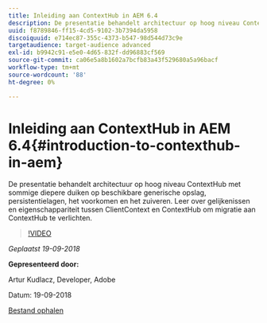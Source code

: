 ```yaml
---
title: Inleiding aan ContextHub in AEM 6.4
description: De presentatie behandelt architectuur op hoog niveau ContextHub met sommige diepere duiken op beschikbare generische opslag, persistentielagen, het voorkomen en het zuiveren. Leer over gelijkenissen en eigenschappariteit tussen ClientContext en ContextHub om migratie aan ContextHub te verlichten.
uuid: f8789846-ff15-4cd5-9102-3b7394da5958
discoiquuid: e714ec87-355c-4373-b547-98d544d73c9e
targetaudience: target-audience advanced
exl-id: b9942c91-e5e0-4d65-832f-dd96883cf569
source-git-commit: ca06e5a8b1602a7bcfb83a43f529680a5a96bacf
workflow-type: tm+mt
source-wordcount: '88'
ht-degree: 0%

---
```


# Inleiding aan ContextHub in AEM 6.4{#introduction-to-contexthub-in-aem}

De presentatie behandelt architectuur op hoog niveau ContextHub met sommige diepere duiken op beschikbare generische opslag, persistentielagen, het voorkomen en het zuiveren. Leer over gelijkenissen en eigenschappariteit tussen ClientContext en ContextHub om migratie aan ContextHub te verlichten.

>[!VIDEO](https://video.tv.adobe.com/v/23839/?quality=9)

*Geplaatst 19-09-2018*

**Gepresenteerd door:**

Artur Kudlacz, Developer, Adobe

Datum: 19-09-2018

[Bestand ophalen](assets/gems-session-introduction-to-contexthub-in-aem-64.pdf)

<!--
[Get back to the Overview](https://helpx.adobe.com/experience-manager/kt/eseminars/gems/aem-index.html)
-->
